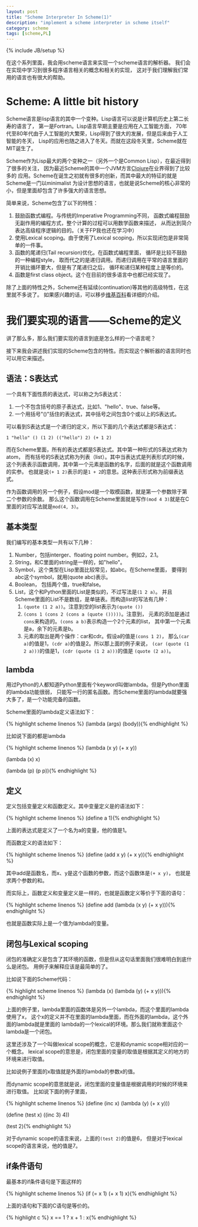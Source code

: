 ```yaml
---
layout: post
title: "Scheme Interpreter In Scheme(1)"
description: "implement a scheme interpreter in scheme itself"
category: scheme
tags: [scheme,PL]
---
```

{% include JB/setup %}

在这个系列里面，我会用scheme语言来实现一个scheme语言的解析器。
我们会在实现中学习到很多程序语言相关的概念和相关的实现，
这对于我们理解我们常用的语言也有很大的帮助。

# Scheme: A little bit history

Scheme语言是lisp语言的其中一个变种。Lisp语言可以说是计算机历史上第二长寿的语言了，
第一是Fortran。Lisp语言早期主要是应用在人工智能方面，
70年代至80年代由于人工智能的大繁荣，Lisp得到了很大的发展，但是后来由于人工智能的冬天，
Lisp的应用也随之进入了冬天。而就在这段冬天里，Scheme就在MIT诞生了。

Scheme作为Lisp最大的两个变种之一（另外一个是Common Lisp），在最近得到了很多的关注，
因为最近Scheme的其中一个JVM方言[Clojure](http://clojure.org)在业界得到了比较多的
应用。Scheme在诞生之初就有很多的创新，而其中最大的特征的就是Scheme是一门以minimalist
为设计思想的语言，也就是说Scheme的核心非常的小，但是里面却包含了许多强大的语言思想。

简单来说，Scheme包含了以下的特性：

1. 鼓励函数式编程。与传统的Imperative Programming不同，
函数式编程鼓励无副作用的编程方式，整个计算的过程可以用数学函数来描述，
从而达到简介表达高级程序逻辑的目的。（关于FP我也还在学习中）
1. 使用Lexical scoping。由于使用了Lexical scoping，所以实现闭包是非常简单的一件事。
1. 函数的尾递归(Tail recursion)优化。在函数式编程里面，
循环是比较不鼓励的一种编程style，
取而代之的是递归调用。而递归调用在平常的语言里面的开销比循环要大，但是有了尾递归之后，
循环和递归某种程度上是等价的。
1. 函数是first class object。这个在目前的很多语言中也都已经实现了。

除了上面的特性之外，Scheme还有延续(continuation)等其他的高级特性，在这里就不多说了。
如果感兴趣的话，可以移步[维基百科](http://en.wikipedia.org/wiki/Scheme_programming_language)看详细的介绍。

# 我们要实现的语言——Scheme的定义

讲了那么多，那么我们要实现的语言到底是怎么样的一个语言呢？

接下来我会讲述我们实现的Scheme包含的特性。而实现这个解析器的语言同时也可以用它来描述。

## 语法：S表达式

一个具有下面性质的表达式，可以称之为S表达式：

1. 一个不包含括号的原子表达式，比如1、"hello"、true、false等。
1. 一个用括号"()"括住的表达式，其中括号之间包含0个或以上的S表达式。

可以看到S表达式是一个递归的定义，所以下面的几个表达式都是S表达式：

    1 "hello" () (1 2) (("hello") 2) (+ 1 2)

而在Scheme里面，所有的表达式都是S表达式。其中第一种形式的S表达式称为atom，
而有括号的S表达式称为列表（list）。其中当表达式是列表形式的时候，
这个列表表示函数调用，其中第一个元素是函数的名字，后面的就是这个函数调用的实参。
也就是说`(+ 1 2)`表示的是`1 + 2`的意思。这种表示形式称为前缀表达式。

作为函数调用的另一个例子，假设mod是一个取模函数，就是第一个参数除于第二个参数的余数。
那么这个函数调用在Scheme里面就是写作`(mod 4 3)`就是在C里面的对应写法就是`mod(4, 3)`。

## 基本类型

我们编写的基本类型一共有以下几种：

1. Number，包括interger、floating point number。例如2，2.1。
1. String，和C里面的string是一样的，如"hello"。
1. Symbol，这个类型在Lisp里面比较常见，如abc。在Scheme里面，
要得到abc这个symbol，就用(quote abc)表示。
1. Boolean， 包括两个值，true和false。
1. List，这个和Python里面的List是类似的，不过写法是`(1 2 a)`。
并且Scheme里面的List不是数组，是单链表。而构造list的写法有几种：
    1. `(quote (1 2 a))`。注意到空的list表示为`(quote ())`
	1. `(cons 1 (cons 2 (cons a (quote ()))))`。注意到，
	元素的添加是通过`cons`来构造的。`(cons a b)`表示构造一个2个元素的list，
	其中第一个元素是a，余下的元素是b。
	1. 元素的取出是两个操作：car和cdr。假设a的值是`(cons 1 2)`，
	那么`(car a)`的值是1，`(cdr a)`的值是2。所以那上面的例子来说，
	`(car (quote (1 2 a)))`的值是1，`(cdr (quote (1 2 a)))`的值是
	`(quote (2 a))`。

## lambda

用过Python的人都知道Python里面有个keyword叫做lambda。但是Python里面的lambda功能很弱，
只能写一行的匿名函数。而Scheme里面的lambda就要强大多了，是一个功能完备的函数。

Scheme里面的lambda定义语法如下：


{% highlight scheme linenos %}
(lambda (args)
  (body)){% endhighlight %}

比如说下面的都是lambda

{% highlight scheme linenos %}
(lambda (x y)
  (+ x y))

(lambda (x)
  x)

(lambda (p)
  (p p)){% endhighlight %}

## 定义

定义包括变量定义和函数定义。其中变量定义是的语法如下：

{% highlight scheme linenos %}
(define a 1){% endhighlight %}

上面的表达式是定义了一个名为a的变量，他的值是1。

而函数定义的语法如下：

{% highlight scheme linenos %}
(define (add x y)
  (+ x y)){% endhighlight %}

其中add是函数名，而x、y是这个函数的参数，而这个函数体是`(+ x y)`，
也就是求两个参数的和。

而实际上，函数定义和变量定义是一样的，也就是函数定义等价于下面的语句：

{% highlight scheme linenos %}
(define add
  (lambda (x y)
    (+ x y))){% endhighlight %}

也就是函数实际上是一个值为lambda的变量。

## 闭包与Lexical scoping

闭包的准确定义是包含了其环境的函数，但是但从这句话里面我们很难明白到底什么是闭包。
用例子来解释应该是最简单的了。

比如说下面的Scheme代码：

{% highlight scheme linenos %}
(lambda (x)
  (lambda (y)
    (+ x y))){% endhighlight %}

上面的例子里，lambda里面的函数体是另外一个lambda，而这个里面的lambda使用了x，
这个x的定义并不在里面的lambda里面，而在外面的lambda，这个外面的lambda就是里面的
lambda的一个lexical的环境。那么我们就称里面这个lambda是一个闭包。

这里还涉及了一个叫做lexical scope的概念，它是和dynamic scope相对应的一个概念。
lexical scope的意思是，闭包里面的变量的取值是根据其定义的地方的环境来进行取值。

比如说例子里面的x取值就是外面的lambda的参数x的值。

而dynamic scope的意思就是说，闭包里面的变量值是根据调用的时候的环境来进行取值。
比如说下面的例子里面，

{% highlight scheme linenos %}
(define (inc x)
  (lambda (y)
    (+ x y)))

(define (test x)
  ((inc 3) 4))

(test 2){% endhighlight %}

对于dynamic scope的语言来说，上面的`(test 2)`的值是6，
但是对于lexical scope的语言来说，他的值是7。

## if条件语句

最基本的if条件语句是下面这样的

{% highlight scheme linenos %}
(if (= x 1)
    (+ x 1)
    x){% endhighlight %}

上面的语句和下面的C语句是等价的。

{% highlight c %}
x == 1 ? x + 1 : x{% endhighlight %}



